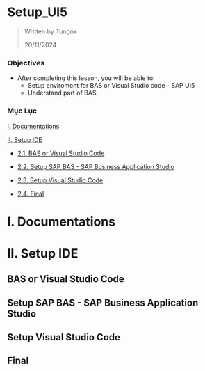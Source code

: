 # Setup_UI5

> Written by Tungnx
> 
> 20/11/2024
> 
### Objectives
- After completing this lesson, you will be able to:
  * Setup enviroment for BAS or Visual Studio code - SAP UI5
  * Understand part of BAS 
### Mục Lục
[I. Documentations ](#iDocumentations) 

[II. Setup IDE ](#iiSetUpEnviroment)  

- [2.1. BAS or Visual Studio Code](#BAS-or-Visual-Studio-Code)

- [2.2. Setup SAP BAS - SAP Business Application Studio ](#Setup-SAP-BAS---SAP-Business-Application-Studio)
 
- [2.3. Setup Visual Studio Code](#Setup-Visual-Studio-Code)

- [2.4. Final](#Final)


<a name = "iDocumentations"></a>
# I. Documentations
<a name="Documentations"></a>



 <a name ="iiSetUpEnviroment"></a>  
# II. Setup IDE 
 <a name="Setup enviroment"></a>  

##  BAS or Visual Studio Code

##  Setup SAP BAS - SAP Business Application Studio

##  Setup Visual Studio Code

##  Final
